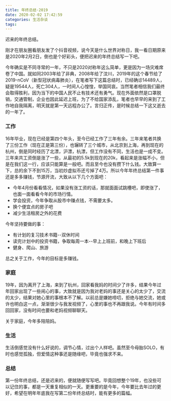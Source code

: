 ```yaml
---
title: 年终总结·2019
date: 2020-02-02 17:42:59
categories: 生活杂谈
tags:
---
```


迟来的年终总结。

刚才在朋友圈看朋友发了个抖音视频，说今天是什么世界对称日，我一看日期原来是2020年2月2日，倒也是个好彩头，便把迟来的年终总结写一下吧。

今年确实是不同寻常的一年，不只是2020对称年这么简单，更是因为一场灾难席卷了中国。就如同2003年给了非典，2008年给了汶川，2019年的这个春节给了2019-nCoV（新型冠状病毒肺炎），在笔者写下这篇总结时，已经确诊14489人，疑是19544人，死亡304人，一时间人心惶惶，举国同哀。当然笔者相信我们最终会取得胜利，因为当下的中国人民不止有技术还有勇气。现在外面依然是口罩脱销，交通管制，企业也因此延迟上班，为了不给国家添乱，笔者也早早的来到了工作地自我隔离，明天就是第一天远程办公了。言归正传，是时候总结一下这又逝去的一年了。

### 工作

16年毕业，现在已经是第四个年头，至今已经工作了三年有余。三年来笔者共换了三份工作（现在正是第三份），也辗转了三个城市，从北京到上海，再到现在的杭州，倒是同时经历了北漂，沪漂，杭漂，但工作没有不同，生活也是一成不变。三年来共工资倒是涨了一些，从最初的5.5k到现在的20k，看起来是涨幅不小，但是在我们这一行，应该只能算是一般吧。而且至今也没有攒下什么钱。大致算一下，总的余下不到15万，当初炒虚拟币还亏掉了4万。所以今年年终总结第一件事还是多多赚钱，节源开流，大致从以下几个方面吧：

- 今年4月份看看情况，如果没有涨工资的话，那就面面试跳槽吧，即使涨了，也面一面看看今年的市场行情。
- 学会投资，今年争取从股市中赚点钱，不需要太多。
- 换个便宜点的房子吧
- 减少生活租房之外的花费

今年坚持要做的事：

- 有计划的复习技术书籍--双休时间
- 读完计划中的投资书籍，争取每周一本--早上上班前，和晚上下班后
- 健身、爬山、旅游

总之关于工作，今年的目标是多赚钱。

### 家庭

19年，因为离开了上海，来到了杭州，回家看我妈的时间少了许多，结果今年过年回家出现了一些闹心的事，大致就是因为我对老妈的事还是关心的太少了，交流的太少，结果对她心里的事根本不了解。以前总是嫌她唠叨，拒绝与她交流，她或许也明白这一点，渐渐很少与我发视频了，心里的事也不再跟我说。今年有时间多回回家，没有时间也要和老妈视频聊聊天。

关于家庭，今年多陪陪妈。

### 生活

生活倒感觉没有什么好说的，调节心情，过出个人样吧。虽然至今母胎SOLO，有时也感觉孤独，但爱情这种事还是随缘吧，毕竟也强求不来。

### 总结

第一份年终总结，还是迟来的，便就随便写写吧。毕竟回想整个19年，也没些可以记住的事，都是一天重复相似的一天。更重要的是今年，今年要比去年过的更好，希望在明年年底我在写第二份年终总结时，能有更多的篇幅。